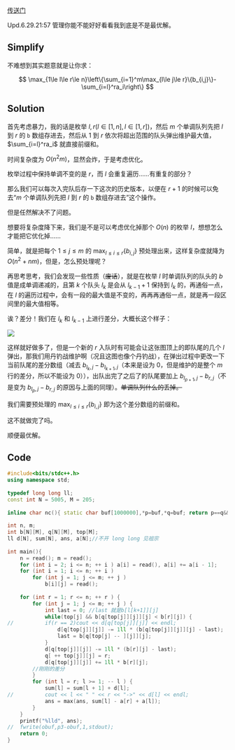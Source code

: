 [传送门](https://www.luogu.com.cn/problem/AT_arc067_d)

Upd.6.29.21:57 管理你能不能好好看看我到底是不是最优解。
## Simplify

不难想到其实题意就是让你求：

$$
\max_{1\le l\le r\le n}\left\{\sum_{i=1}^m\max_{l\le j\le r}\{b_{i,j}\}-\sum_{i=l}^ra_i\right\}
$$

## Solution
首先考虑暴力，我的话是枚举 $l,r(l\in[1,n],l\in[1,r])$，然后 $m$ 个单调队列先把 $l$ 到 $r$ 的 `b` 数组存进去，然后从 $1$ 到 $r$ 依次将超出范围的队头弹出维护最大值，$\sum_{i=l}^ra_i$ 就直接前缀和。

时间复杂度为 $O(n^2m)$，显然会炸，于是考虑优化。

枚举过程中保持单调不变的是 $r$，而 $l$ 会重复遍历……有重复的部分？

那么我们可以每次入完队后存一下这次的历史版本，以便在 $r+1$ 的时候可以免去“$m$ 个单调队列先把 $l$ 到 $r$ 的 `b` 数组存进去”这个操作。

但是任然解决不了问题。

想要将复杂度降下来，我们是不是可以考虑优化掉那个 $O(n)$ 的枚举 $l$，想想怎么才能把它优化掉……

简单，就是把每个 $1\le j\le m$ 的 $\max_{l\le i\le r}\{b_{i,j}\}$ 预处理出来，这样复杂度就降为 $O(n^2+nm)$，但是，怎么预处理呢？

再思考思考，我们会发现一些性质（~~废话~~），就是在枚举 $l$ 时单调队列的队头的 $b$ 值是成单调递减的，且第 $k$ 个队头 $l_k$ 是会从 $l_{k-1} + 1$ 保持到 $l_k$ 的，再通俗一点，在 $l$ 的遍历过程中，会有一段的最大值是不变的，再再再通俗一点，就是再一段区间里的最大值相等。

诶？差分！我们在 $l_k$ 和 $l_{k-1}$ 上进行差分，大概长这个样子：

![](https://cdn.luogu.com.cn/upload/image_hosting/ko9di3d1.png)

这样就好做多了，但是一个新的 $r$ 入队时有可能会让这张图顶上的即队尾的几个 $l$ 弹出，那我们用丹钓战维护啊（况且这图也像个丹钓战），在弹出过程中更改一下当前队尾的差分数组（减去 $b_{l_k,j}-b_{l_{k+1},j}$（本来是设为 $0$，但是维护的是整个 $m$ 行的差分，所以不能设为 $0$）），出队出完了之后了的队尾要加上 $b_{l_{p+1},j}-b_{r,j}$（不是变为 $b_{l_p,j}-b_{r,j}$ 的原因与上面的同理）。~~单调队列什么的丢掉。~~

我们需要预处理的 $\max_{l\le i\le r}\{b_{i,j}\}$ 即为这个差分数组的前缀和。

这不就做完了吗。

顺便最优解。

## Code
```cpp
#include<bits/stdc++.h>
using namespace std;
 
typedef long long ll;
const int N = 5005, M = 205;
 
inline char nc(){ static char buf[1000000],*p=buf,*q=buf; return p==q&&(q=(p=buf)+fread(buf,1,1000000,stdin),p==q)?EOF:*p++; } inline int read(){ int res = 0; char c = nc(); while(c<'0'||c>'9')c=nc(); while(c<='9'&&c>='0')res=res*10+c-'0',c=nc(); return res; }  
 
int n, m;
int b[N][M], q[N][M], top[M];
ll d[N], sum[N], ans, a[N];//不开 long long 见祖宗
 
int main(){
	n = read(); m = read();
	for (int i = 2; i <= n; ++ i ) a[i] = read(), a[i] += a[i - 1];
	for (int i = 1; i <= n; ++ i ) 
		for (int j = 1; j <= m; ++ j ) 	
			b[i][j] = read();
	
	for (int r = 1; r <= n; ++ r ) {
		for (int j = 1; j <= m; ++ j ) {
			int last = 0; //last 就是b[l[k+1]][j]
			while(top[j] && b[q[top[j]][j]][j] < b[r][j]) {
//			if(r == 2)cout << d[q[top[j]][j]] << endl;
				d[q[top[j]][j]]	-= 1ll * (b[q[top[j]][j]][j] - last);
				last = b[q[top[j] -- ][j]][j];
			}
			d[q[top[j]][j]] -= 1ll * (b[r][j] - last); 
			q[ ++ top[j]][j] = r; 
			d[q[top[j]][j]] += 1ll * b[r][j];
        //刚刚的差分
		}
		for (int l = r; l >= 1; -- l ) {
			sum[l] = sum[l + 1] + d[l];
//			cout << l << " " << r << "->" << d[l] << endl;
			ans = max(ans, sum[l] - a[r] + a[l]);
		}
	} 
    printf("%lld", ans);
// 	fwrite(obuf,p3-obuf,1,stdout);
	return 0;
}
```